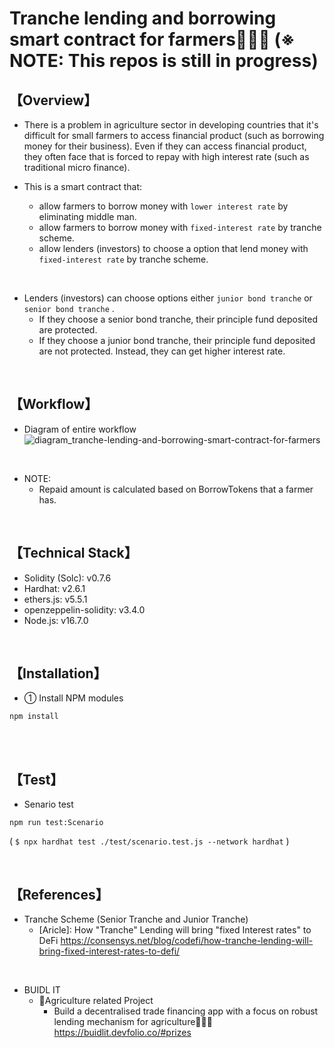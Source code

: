 # Tranche lending and borrowing smart contract for farmers👩‍🌾🌽  (※ NOTE: This repos is still in progress)
## 【Overview】
- There is a problem in agriculture sector in developing countries that it's difficult for small farmers to access financial product (such as borrowing money for their business). Even if they can access financial product, they often face that is forced to repay with high interest rate (such as traditional micro finance). 

- This is a smart contract that: 
  - allow farmers to borrow money with `lower interest rate` by eliminating middle man.
  - allow farmers to borrow money with `fixed-interest rate` by tranche scheme.
  - allow lenders (investors) to choose a option that lend money with `fixed-interest rate` by tranche scheme.

<br>

- Lenders (investors) can choose options either `junior bond tranche` or `senior bond tranche` .
  - If they choose a senior bond tranche, their principle fund deposited are protected. 
  - If they choose a junior bond tranche, their principle fund deposited are not protected. Instead, they can get higher interest rate.

<br>

## 【Workflow】
- Diagram of entire workflow
  ![diagram_tranche-lending-and-borrowing-smart-contract-for-farmers](https://user-images.githubusercontent.com/19357502/146214707-7c929853-81d1-41a6-8548-bdb931918b51.jpeg)

<br>

- NOTE: 
  - Repaid amount is calculated based on BorrowTokens that a farmer has.

<br>

## 【Technical Stack】
- Solidity (Solc): v0.7.6
- Hardhat: v2.6.1
- ethers.js: v5.5.1
- openzeppelin-solidity: v3.4.0
- Node.js: v16.7.0

<br>

## 【Installation】
- ① Install NPM modules
```
npm install
```

<br>


<br>

## 【Test】
- Senario test
```
npm run test:Scenario
```
( `$ npx hardhat test ./test/scenario.test.js --network hardhat` )

<br>

## 【References】
- Tranche Scheme (Senior Tranche and Junior Tranche)
  - [Aricle]: How "Tranche" Lending will bring "fixed Interest rates" to DeFi 
    https://consensys.net/blog/codefi/how-tranche-lending-will-bring-fixed-interest-rates-to-defi/

<br>

- BUIDL IT
  - 🌽Agriculture related Project
    - Build a decentralised trade financing app with a focus on robust lending mechanism for agriculture👩‍🌾🌽  
      https://buidlit.devfolio.co/#prizes
